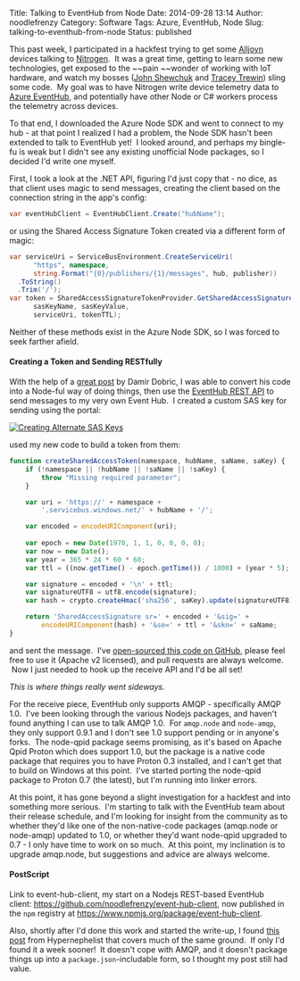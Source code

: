 Title: Talking to EventHub from Node
Date: 2014-09-28 13:14
Author: noodlefrenzy
Category: Software
Tags: Azure, EventHub, Node
Slug: talking-to-eventhub-from-node
Status: published

This past week, I participated in a hackfest trying to get some
[Alljoyn](https://www.alljoyn.org/) devices talking to
[Nitrogen](http://nitrogen.io/).  It was a great time, getting to learn
some new technologies, get exposed to the ~~pain ~~wonder of working
with IoT hardware, and watch my bosses ([John
Shewchuk](http://blogs.msdn.com/b/johnshews_blog/) and [Tracey
Trewin](http://channel9.msdn.com/Events/Visual-Studio/Visual-Studio-Live/Tracey-Trewin-Architecture-Intellitrace-DevOps-Unit-Testing))
sling some code.  My goal was to have Nitrogen write device telemetry
data to [Azure
EventHub](http://azure.microsoft.com/en-us/services/event-hubs/), and
potentially have other Node or C\# workers process the telemetry across
devices.

To that end, I downloaded the Azure Node SDK and went to connect to my
hub - at that point I realized I had a problem, the Node SDK hasn't been
extended to talk to EventHub yet!  I looked around, and perhaps my
bingle-fu is weak but I didn't see any existing unofficial Node
packages, so I decided I'd write one myself.

First, I took a look at the .NET API, figuring I'd just copy that - no
dice, as that client uses magic to send messages, creating the client
based on the connection string in the app's config:

```csharp
var eventHubClient = EventHubClient.Create("hubName");
```

or using the Shared Access Signature Token created via a different form
of magic:

```csharp
var serviceUri = ServiceBusEnvironment.CreateServiceUri(
      "https", namespace, 
      string.Format("{0}/publishers/{1}/messages", hub, publisher))
  .ToString()
  .Trim('/');
var token = SharedAccessSignatureTokenProvider.GetSharedAccessSignature(
      sasKeyName, sasKeyValue, 
      serviceUri, tokenTTL);
```

Neither of these methods exist in the Azure Node SDK, so I was forced to
seek farther afield.

#### Creating a Token and Sending RESTfully

With the help of a [great
post](http://developers.de/blogs/damir_dobric/archive/2013/10/17/how-to-create-shared-access-signature-for-service-bus.aspx)
by Damir Dobric, I was able to convert his code into a Node-ful way of
doing things, then use the [EventHub REST
API](http://msdn.microsoft.com/en-us/library/azure/dn790664.aspx) to
send messages to my very own Event Hub.  I created a custom SAS key for
sending using the portal:

[![Creating
Alternate SAS
Keys]({filename}/images/eventhub_saskeys.png)]({filename}/images/eventhub_saskeys.png)

used my new code to build a token from them:

```js
function createSharedAccessToken(namespace, hubName, saName, saKey) {
    if (!namespace || !hubName || !saName || !saKey) {
        throw "Missing required parameter";
    }

    var uri = 'https://' + namespace +
        '.servicebus.windows.net/' + hubName + '/';

    var encoded = encodeURIComponent(uri);
    
    var epoch = new Date(1970, 1, 1, 0, 0, 0, 0);
    var now = new Date();
    var year = 365 * 24 * 60 * 60;
    var ttl = ((now.getTime() - epoch.getTime()) / 1000) + (year * 5);

    var signature = encoded + '\n' + ttl;
    var signatureUTF8 = utf8.encode(signature);
    var hash = crypto.createHmac('sha256', saKey).update(signatureUTF8).digest('base64');

    return 'SharedAccessSignature sr=' + encoded + '&sig=' + 
        encodeURIComponent(hash) + '&se=' + ttl + '&skn=' + saName;
}
```

and sent the message.  I've [open-sourced this code on
GitHub](https://github.com/noodlefrenzy/event-hub-client), please feel
free to use it (Apache v2 licensed), and pull requests are always
welcome.  Now I just needed to hook up the receive API and I'd be all
set!

*This is where things really went sideways.*

For the receive piece, EventHub only supports AMQP - specifically AMQP
1.0.  I've been looking through the various Nodejs packages, and haven't
found anything I can use to talk AMQP 1.0.  For `amqp.node` and `node-amqp`,
they only support 0.9.1 and I don't see 1.0 support pending or in
anyone's forks.  The node-qpid package seems promising, as it's based on
Apache Qpid Proton which does support 1.0, but the package is a native
code package that requires you to have Proton 0.3 installed, and I can't
get that to build on Windows at this point.  I've started porting
the node-qpid package to Proton 0.7 (the latest), but I'm running into
linker errors.

At this point, it has gone beyond a slight investigation for a hackfest
and into something more serious.  I'm starting to talk with the EventHub
team about their release schedule, and I'm looking for insight from the
community as to whether they'd like one of the non-native-code packages
(amqp.node or node-amqp) updated to 1.0, or whether they'd want
node-qpid upgraded to 0.7 - I only have time to work on so much.  At
this point, my inclination is to upgrade amqp.node, but suggestions and
advice are always welcome.

#### PostScript

Link to event-hub-client, my start on a Nodejs REST-based EventHub
client: <https://github.com/noodlefrenzy/event-hub-client>, now
published in the `npm` registry
at <https://www.npmjs.org/package/event-hub-client>.

Also, shortly after I'd done this work and started the write-up, I found
[this
post](http://hypernephelist.com/2014/09/16/sending-data-to-azure-event-hubs-from-nodejs.html)
from Hypernephelist that covers much of the same ground.  If only I'd
found it a week sooner!  It doesn't cope with AMQP, and it doesn't
package things up into a `package.json`-includable form, so I thought my
post still had value.

